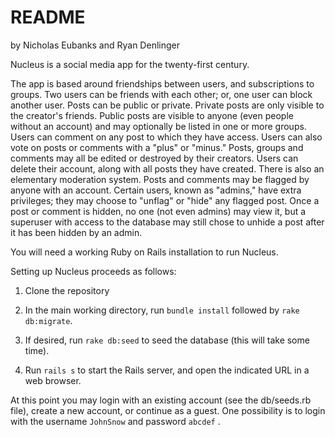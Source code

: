 # README

by Nicholas Eubanks and Ryan Denlinger

Nucleus is a social media app for the twenty-first century.

The app is based around friendships between users, and subscriptions to groups.
Two users can be friends with each other; or, one user can block another user.
Posts can be public or private. Private posts are only visible to the creator's
friends. Public posts are visible to anyone (even people without an account)
and may optionally be listed in one or more groups. Users can comment on any
post to which they have access. Users can also vote on posts or comments
with a "plus" or "minus." Posts, groups and comments may all be edited or destroyed
by their creators. Users can delete their account, along with all posts they
have created. There is also an elementary moderation system. Posts and comments
may be flagged by anyone with an account. Certain users, known as "admins," have
extra privileges; they may choose to "unflag" or "hide" any flagged post. Once a
post or comment is hidden, no one (not even admins) may view it, but a superuser 
with access to the database may still chose to unhide a post after it has been 
hidden by an admin.

You will need a working Ruby on Rails installation to run Nucleus.

Setting up Nucleus proceeds as follows:

1. Clone the repository

2. In the main working directory, run ```bundle install``` followed by ```rake db:migrate```.

3. If desired, run ```rake db:seed``` to seed the database (this will take some time).

4. Run ```rails s``` to start the Rails server, and open the indicated URL in a web
browser.

At this point you may login with an existing account (see the db/seeds.rb file),
create a new account, or continue as a guest. One possibility is to login with
the username ```JohnSnow``` and password ```abcdef``` .
